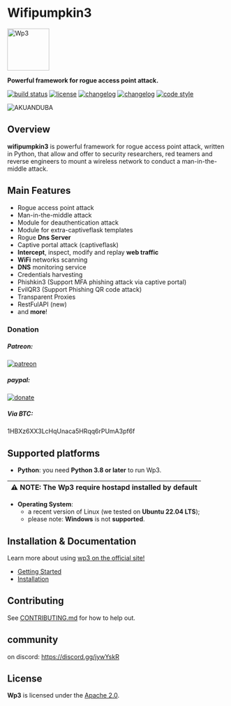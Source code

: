 # Wifipumpkin3
<a href="https://wifipumpkin3.github.io"><img alt="Wp3" height="96" src="https://github.com/mh4x0f/wifipumpkin3/blob/main/docs/logo.png" /></a>

**Powerful framework for rogue access point attack.**

[![build status](https://github.com/mh4x0f/wifipumpkin3/workflows/Build/badge.svg)](https://github.com/mh4x0f/wifipumpkin3/actions)
[![license](https://img.shields.io/badge/license-apache%202-orange)](https://github.com/mh4x0f/wifipumpkin3/blob/dev/LICENSE.md)
[![changelog](https://img.shields.io/badge/change-log-yellow)](https://github.com/mh4x0f/wifipumpkin3/blob/dev/CHANGELOG.md)
[![changelog](https://img.shields.io/badge/version-1.1.8-blue)](https://github.com/mh4x0f/wifipumpkin3/)
[![code style](https://img.shields.io/badge/code%20style-black-000000.svg)](https://github.com/ambv/black)

![AKUANDUBA](/docs/screenshot.png)

## Overview
**wifipumpkin3** is powerful framework for rogue access point attack, written in Python, that allow and offer to security researchers, red teamers and reverse engineers  to mount a wireless network to conduct a man-in-the-middle attack.

## Main Features

- Rogue access point attack
- Man-in-the-middle attack
- Module for deauthentication attack
- Module for extra-captiveflask templates 
- Rogue **Dns Server**
- Captive portal attack (captiveflask)
- **Intercept**, inspect, modify and replay **web traffic**
- **WiFi** networks scanning
- **DNS** monitoring service
- Credentials harvesting
- Phishkin3 (Support MFA phishing attack via captive portal)
- EvilQR3 (Support Phishing QR code attack)
- Transparent Proxies
- RestFulAPI (new) 
- and **more**!

### Donation

##### Patreon:

[![patreon](https://img.shields.io/badge/donate-patreon-orange)](https://www.patreon.com/mh4x0f?fan_landing=true)


##### paypal:

[![donate](https://www.paypalobjects.com/en_US/i/btn/btn_donate_LG.gif)](https://www.paypal.com/cgi-bin/webscr?cmd=_s-xclick&hosted_button_id=PUPJEGHLJPFQL)

##### Via BTC:

1HBXz6XX3LcHqUnaca5HRqq6rPUmA3pf6f

## Supported platforms

* **Python**: you need **Python 3.8 or later** to run Wp3.

| :warning: NOTE: The Wp3 require hostapd installed by default |
| --- |

* **Operating System**:
  * a recent version of Linux (we tested on **Ubuntu 22.04 LTS**);
  * please note: **Windows** is not **supported**.

## Installation & Documentation

Learn more about using [wp3 on the official site!](https://wifipumpkin3.github.io)

- [Getting Started](https://wifipumpkin3.github.io/docs/getting-started)
- [Installation](https://wifipumpkin3.github.io/docs/getting-started#installation)

## Contributing

See [CONTRIBUTING.md](CONTRIBUTING.md) for how to help out.

## community
on discord: https://discord.gg/jywYskR

## License

**Wp3** is licensed under the [Apache 2.0](./LICENSE.md).
